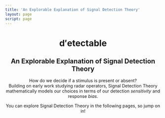 ```yaml
---
title: 'An Explorable Explanation of Signal Detection Theory'
layout: page
script: page
---
```


<!--lint ignore first-heading-level-->

<header class="det-index-header">
  <hgroup class="det-index-titles">
    <h1 class="det-index-title">
      <span class="detectable"><span class="math-var">d′</span>ete<span class="math-var">c</span>table</span>
    </h1>
    <h2 class="det-index-subtitle">An Explorable Explanation of Signal Detection Theory</h2>
  </hgroup>
  <div class="det-index-demo">
    <rdk-task running count="120" coherence="0.25" trials="1" probability="1" duration="Infinity" wait="0" iti="0"></rdk-task>
  </div>
  <p class="det-index-lead">
    How do we decide if a stimulus is present or absent?<br>
    Building on early work studying radar operators, Signal Detection Theory mathematically models
    our choices in terms of our detection <em>sensitivity</em> and response <em>bias</em>.
  </p>
  <p class="det-index-lead">
    You can explore Signal Detection Theory in the following pages, so jump on in!
  </p>
</header>
